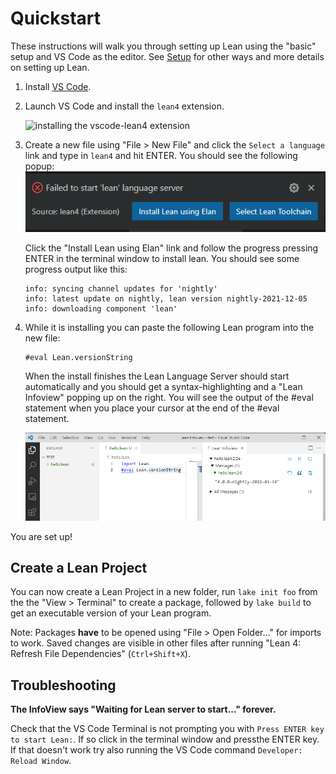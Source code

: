 # Quickstart

These instructions will walk you through setting up Lean using the "basic" setup and VS Code as the editor.
See [Setup](./setup.md) for other ways and more details on setting up Lean.

1. Install [VS Code](https://code.visualstudio.com/).

1. Launch VS Code and install the `lean4` extension.

    ![installing the vscode-lean4 extension](images/code-ext.png)

1. Create a new file using  "File > New File" and click the `Select a language` link and type in `lean4` and hit ENTER.  You should see the following popup:
    ![elan](images/install_elan.png)

    Click the "Install Lean using Elan" link and follow the progress
    pressing ENTER in the terminal window to install lean.  You should see some progress output like this:

    ```
    info: syncing channel updates for 'nightly'
    info: latest update on nightly, lean version nightly-2021-12-05
    info: downloading component 'lean'
    ```

1. While it is installing you can paste the following Lean program into the new file:

    ```lean
    #eval Lean.versionString
    ```

    When the install finishes the Lean Language Server should start automatically and you should get a syntax-highlighting and a "Lean Infoview" popping up on the right.  You will see the output of the #eval statement when
    you place your cursor at the end of the #eval statement.

    ![successful setup](images/code-success.png)

You are set up!

## Create a Lean Project

You can now create a Lean Project in a new folder, run `lake init foo` from the the "View > Terminal" to create a package, followed by `lake build` to get an executable version of your Lean program.

Note: Packages **have** to be opened using "File > Open Folder..." for imports to work.
Saved changes are visible in other files after running "Lean 4: Refresh File Dependencies" (`Ctrl+Shift+X`).

## Troubleshooting

**The InfoView says "Waiting for Lean server to start..." forever.**

Check that the VS Code Terminal is not prompting you with `Press ENTER key to start Lean:`.  If so click in the terminal window and pressthe  ENTER key.
If that doesn't work try also running the VS Code command `Developer: Reload Window`.
